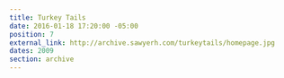 ```yaml
---
title: Turkey Tails
date: 2016-01-18 17:20:00 -05:00
position: 7
external_link: http://archive.sawyerh.com/turkeytails/homepage.jpg
dates: 2009
section: archive
---
```


